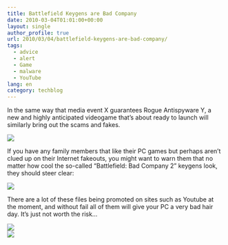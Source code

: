 ```yaml
---
title: Battlefield Keygens are Bad Company
date: 2010-03-04T01:01:00+00:00
layout: single
author_profile: true
url: 2010/03/04/battlefield-keygens-are-bad-company/
tags:
  - advice
  - alert
  - Game
  - malware
  - YouTube
lang: en
category: techblog
---
```

In the same way that media event X guarantees Rogue Antispyware Y, a new and highly anticipated videogame that’s about ready to launch will similarly bring out the scams and fakes.

<div>
  <a href="http://3.bp.blogspot.com/_vaUVXcmC3OI/S47-t9EXZPI/AAAAAAAABHk/BqXwGJtsNfw/s1600-h/bf0.jpg" imageanchor="1"><img border="0" src="http://3.bp.blogspot.com/_vaUVXcmC3OI/S47-t9EXZPI/AAAAAAAABHk/BqXwGJtsNfw/s640/bf0.jpg" /></a>
</div>

If you have any family members that like their PC games but perhaps aren’t clued up on their Internet fakeouts, you might want to warn them that no matter how cool the so-called “Battlefield: Bad Company 2” keygens look, they should steer clear:

<div>
  <a href="http://3.bp.blogspot.com/_vaUVXcmC3OI/S47-xhQUvlI/AAAAAAAABH8/bKxKPrjKc20/s1600-h/bf23.jpg" imageanchor="1"><img border="0" src="http://3.bp.blogspot.com/_vaUVXcmC3OI/S47-xhQUvlI/AAAAAAAABH8/bKxKPrjKc20/s640/bf23.jpg" /></a>
</div>

There are a lot of these files being promoted on sites such as Youtube at the moment, and without fail all of them will give your PC a very bad hair day. It’s just not worth the risk&#8230;

<div>
  <a href="http://4.bp.blogspot.com/_vaUVXcmC3OI/S47-vT_-CmI/AAAAAAAABHs/WOzeQrk9LSY/s1600-h/bf1.jpg" imageanchor="1"><img border="0" src="http://4.bp.blogspot.com/_vaUVXcmC3OI/S47-vT_-CmI/AAAAAAAABHs/WOzeQrk9LSY/s640/bf1.jpg" /></a>
</div>



<div>
  <a href="http://1.bp.blogspot.com/_vaUVXcmC3OI/S47-wOk85YI/AAAAAAAABH0/aaYTBtCbbTw/s1600-h/bf3.jpg" imageanchor="1"><img border="0" src="http://1.bp.blogspot.com/_vaUVXcmC3OI/S47-wOk85YI/AAAAAAAABH0/aaYTBtCbbTw/s640/bf3.jpg" /></a>
</div>